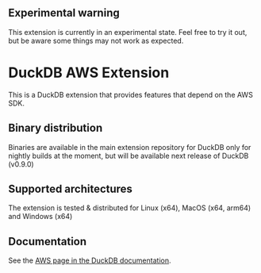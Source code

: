 ## Experimental warning
This extension is currently in an experimental state. Feel free to try it out, but be aware some things
may not work as expected.

# DuckDB AWS Extension
This is a DuckDB extension that provides features that depend on the AWS SDK.

## Binary distribution
Binaries are available in the main extension repository for DuckDB only for nightly builds at the moment, but will be 
available next release of DuckDB (v0.9.0)

## Supported architectures
The extension is tested & distributed for Linux (x64), MacOS (x64, arm64) and Windows (x64)

## Documentation

See the [AWS page in the DuckDB documentation](https://duckdb.org/docs/extensions/aws).
